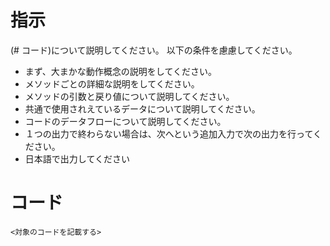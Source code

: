 # 指示
(# コード)について説明してください。
以下の条件を慮慮してください。

- まず、大まかな動作概念の説明をしてください。
- メソッドごとの詳細な説明をしてください。
- メソッドの引数と戻り値について説明してください。
- 共通で使用されえているデータについて説明してください。
- コードのデータフローについて説明してください。
- １つの出力で終わらない場合は、次へという追加入力で次の出力を行ってください。
- 日本語で出力してください

# コード
```
<対象のコードを記載する>
```

